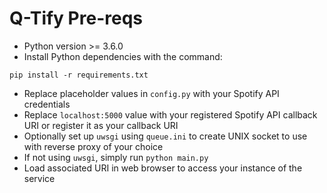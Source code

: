 # Q-Tify Pre-reqs
- Python version >= 3.6.0
- Install Python dependencies with the command:
```
pip install -r requirements.txt
```
- Replace placeholder values in `config.py` with your Spotify API credentials
- Replace `localhost:5000` value with your registered Spotify API callback URI or register it as your callback URI
- Optionally set up `uwsgi` using `queue.ini` to create UNIX socket to use with reverse proxy of your choice
- If not using `uwsgi`, simply run `python main.py`
- Load associated URI in web browser to access your instance of the service
